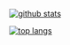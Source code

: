 [![github stats](https://github-readme-stats.vercel.app/api?username=long-woo&count_private=true&show_icons=true&bg_color=30,e96443,904e95&title_color=fff&text_color=fff)](https://github.com/long-woo)

[![top langs](https://github-readme-stats.vercel.app/api/top-langs/?username=long-woo&layout=compact)](https://github-readme-stats.vercel.app/api/top-langs/?username=long-woo&layout=compact)
